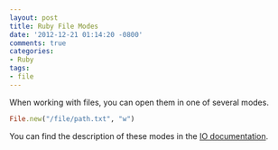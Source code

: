```yaml
---
layout: post
title: Ruby File Modes
date: '2012-12-21 01:14:20 -0800'
comments: true
categories:
- Ruby
tags:
- file
---
```


When working with files, you can open them in one of several modes.

``` ruby
File.new("/file/path.txt", "w")
```

You can find the description of these modes in the
[IO documentation](http://ruby-doc.org/core-1.9.3/IO.html).
